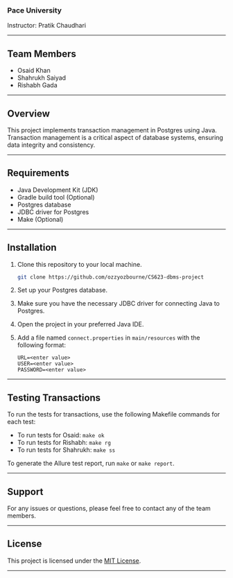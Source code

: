 ### Pace University

Instructor: Pratik Chaudhari

---

## Team Members

- Osaid Khan
- Shahrukh Saiyad
- Rishabh Gada

---

## Overview

This project implements transaction management in Postgres using Java. Transaction management is a critical aspect of database systems, ensuring data integrity and consistency.

---

## Requirements

- Java Development Kit (JDK)
- Gradle build tool (Optional)
- Postgres database
- JDBC driver for Postgres
- Make (Optional)

---

## Installation

1. Clone this repository to your local machine.

    ```bash
    git clone https://github.com/ozzyozbourne/CS623-dbms-project
    ```

2. Set up your Postgres database.

3. Make sure you have the necessary JDBC driver for connecting Java to Postgres.

4. Open the project in your preferred Java IDE.

5. Add a file named `connect.properties` in `main/resources` with the following format:

    ```
    URL=<enter value>
    USER=<enter value>
    PASSWORD=<enter value>
    ```
---
## Testing Transactions

To run the tests for transactions, use the following Makefile commands for each test:

- To run tests for Osaid: `make ok`
- To run tests for Rishabh: `make rg`
- To run tests for Shahrukh: `make ss`

To generate the Allure test report, run `make` or `make report`.

---

## Support

For any issues or questions, please feel free to contact any of the team members.

---

## License

This project is licensed under the [MIT License](LICENSE).

---



